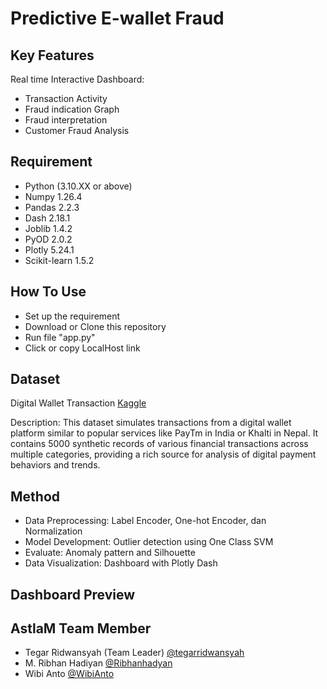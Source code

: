 # Predictive E-wallet Fraud

## Key Features
Real time Interactive Dashboard:
- Transaction Activity
- Fraud indication Graph
- Fraud interpretation 
- Customer Fraud Analysis

## Requirement
- Python (3.10.XX or above)
- Numpy 1.26.4
- Pandas 2.2.3
- Dash 2.18.1 
- Joblib 1.4.2
- PyOD 2.0.2
- Plotly 5.24.1
- Scikit-learn 1.5.2

## How To Use
- Set up the requirement
- Download or Clone this repository
- Run file "app.py"
- Click or copy LocalHost link


## Dataset
Digital Wallet Transaction [Kaggle](https://www.kaggle.com/datasets/harunrai/digital-wallet-transactions)

Description: This dataset simulates transactions from a digital wallet platform similar to popular services like PayTm in India or Khalti in Nepal. It contains 5000 synthetic records of various financial transactions across multiple categories, providing a rich source for analysis of digital payment behaviors and trends.

## Method
- Data Preprocessing: Label Encoder, One-hot Encoder, dan Normalization
- Model Development: Outlier detection using One Class SVM 
- Evaluate: Anomaly pattern and Silhouette
- Data Visualization: Dashboard with Plotly Dash

## Dashboard Preview

## AstlaM Team Member
- Tegar Ridwansyah (Team Leader) [@tegarridwansyah](https://github.com/tegarridwansyah)
- M. Ribhan Hadiyan [@Ribhanhadyan](https://github.com/Ribhanhadyan)
- Wibi Anto [@WibiAnto](https://github.com/WibiAnto/)
